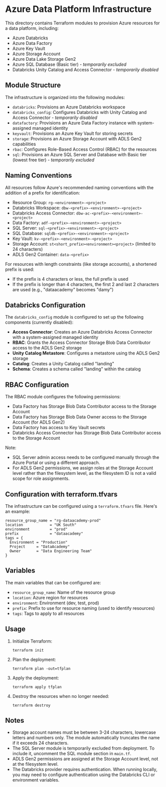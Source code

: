 # Azure Data Platform Infrastructure

This directory contains Terraform modules to provision Azure resources for a data platform, including:

- Azure Databricks
- Azure Data Factory
- Azure Key Vault
- Azure Storage Account
- Azure Data Lake Storage Gen2
- Azure SQL Database (Basic tier) - *temporarily excluded*
- Databricks Unity Catalog and Access Connector - *temporarily disabled*

## Module Structure

The infrastructure is organized into the following modules:

- `databricks`: Provisions an Azure Databricks workspace
- `databricks_config`: Configures Databricks with Unity Catalog and Access Connector - *temporarily disabled*
- `datafactory`: Provisions an Azure Data Factory instance with system-assigned managed identity
- `keyvault`: Provisions an Azure Key Vault for storing secrets
- `storage`: Provisions an Azure Storage Account with ADLS Gen2 capabilities
- `rbac`: Configures Role-Based Access Control (RBAC) for the resources
- `sql`: Provisions an Azure SQL Server and Database with Basic tier (lowest free tier) - *temporarily excluded*

## Naming Conventions

All resources follow Azure's recommended naming conventions with the addition of a prefix for identification:

- Resource Group: `rg-<environment>-<project>`
- Databricks Workspace: `dbw-<prefix>-<environment>-<project>`
- Databricks Access Connector: `dbw-ac-<prefix>-<environment>-<project>`
- Data Factory: `adf-<prefix>-<environment>-<project>`
- SQL Server: `sql-<prefix>-<environment>-<project>`
- SQL Database: `sqldb-<prefix>-<environment>-<project>`
- Key Vault: `kv-<prefix>-<environment>-<project>`
- Storage Account: `st<short_prefix><environment><project>` (limited to 24 characters)
- ADLS Gen2 Container: `data-<prefix>`

For resources with length constraints (like storage accounts), a shortened prefix is used:
- If the prefix is 4 characters or less, the full prefix is used
- If the prefix is longer than 4 characters, the first 2 and last 2 characters are used (e.g., "dataacademy" becomes "damy")

## Databricks Configuration

The `databricks_config` module is configured to set up the following components (currently disabled):

- **Access Connector**: Creates an Azure Databricks Access Connector with a system-assigned managed identity
- **RBAC**: Grants the Access Connector Storage Blob Data Contributor access to the ADLS Gen2 storage
- **Unity Catalog Metastore**: Configures a metastore using the ADLS Gen2 storage
- **Catalog**: Creates a Unity Catalog called "landing"
- **Schema**: Creates a schema called "landing" within the catalog

## RBAC Configuration

The RBAC module configures the following permissions:

- Data Factory has Storage Blob Data Contributor access to the Storage Account
- Data Factory has Storage Blob Data Owner access to the Storage Account (for ADLS Gen2)
- Data Factory has access to Key Vault secrets
- Databricks Access Connector has Storage Blob Data Contributor access to the Storage Account

Note: 
- SQL Server admin access needs to be configured manually through the Azure Portal or using a different approach.
- For ADLS Gen2 permissions, we assign roles at the Storage Account level rather than the filesystem level, as the filesystem ID is not a valid scope for role assignments.

## Configuration with terraform.tfvars

The infrastructure can be configured using a `terraform.tfvars` file. Here's an example:

```hcl
resource_group_name = "rg-dataacademy-prod"
location            = "UK South"
environment         = "prod"
prefix              = "dataacademy"
tags = {
  Environment = "Production"
  Project     = "DataAcademy"
  Owner       = "Data Engineering Team"
}
```

## Variables

The main variables that can be configured are:

- `resource_group_name`: Name of the resource group
- `location`: Azure region for resources
- `environment`: Environment (dev, test, prod)
- `prefix`: Prefix to use for resource naming (used to identify resources)
- `tags`: Tags to apply to all resources

## Usage

1. Initialize Terraform:
   ```
   terraform init
   ```

2. Plan the deployment:
   ```
   terraform plan -out=tfplan
   ```

3. Apply the deployment:
   ```
   terraform apply tfplan
   ```

4. Destroy the resources when no longer needed:
   ```
   terraform destroy
   ```

## Notes

- Storage account names must be between 3-24 characters, lowercase letters and numbers only. The module automatically truncates the name if it exceeds 24 characters.
- The SQL Server module is temporarily excluded from deployment. To include it, uncomment the SQL module section in `main.tf`.
- ADLS Gen2 permissions are assigned at the Storage Account level, not at the filesystem level.
- The Databricks provider requires authentication. When running locally, you may need to configure authentication using the Databricks CLI or environment variables. 